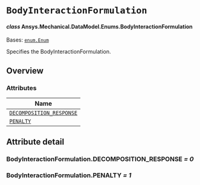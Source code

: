 # `BodyInteractionFormulation`

<a id="ansys.mechanical.stubs.v241.Ansys.Mechanical.DataModel.Enums.BodyInteractionFormulation"></a>

#### *class* Ansys.Mechanical.DataModel.Enums.BodyInteractionFormulation

Bases: [`enum.Enum`](https://docs.python.org/3/library/enum.html#enum.Enum)

Specifies the BodyInteractionFormulation.

<!-- !! processed by numpydoc !! -->

<a id="overview"></a>

## Overview

### Attributes

| Name |
| ---------------------------------------------------------------------------------- |
| [`DECOMPOSITION_RESPONSE`](#BodyInteractionFormulation.DECOMPOSITION_RESPONSE) |
| [`PENALTY`](#BodyInteractionFormulation.PENALTY) |

<a id="attribute-detail"></a>

## Attribute detail

<a id="BodyInteractionFormulation.DECOMPOSITION_RESPONSE"></a>

### BodyInteractionFormulation.DECOMPOSITION_RESPONSE *= 0*

<a id="BodyInteractionFormulation.PENALTY"></a>

### BodyInteractionFormulation.PENALTY *= 1*


